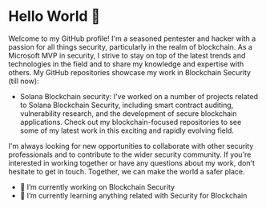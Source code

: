 # Hello World 👋
Welcome to my GitHub profile! I'm a seasoned pentester and hacker with a passion for all things security, particularly in the realm of blockchain. As a Microsoft MVP in security, I strive to stay on top of the latest trends and technologies in the field and to share my knowledge and expertise with others.
My GitHub repositories showcase my work in Blockchain Security (till now):
- Solana Blockchain security: I've worked on a number of projects related to Solana Blockchain Security, including smart contract auditing, vulnerability research, and the development of secure blockchain applications. Check out my blockchain-focused repositories to see some of my latest work in this exciting and rapidly evolving field.

I'm always looking for new opportunities to collaborate with other security professionals and to contribute to the wider security community. If you're interested in working together or have any questions about my work, don't hesitate to get in touch. Together, we can make the world a safer place.

- 🔭 I’m currently working on Blockchain Security
- 🌱 I’m currently learning anything related with Security for Blockchain
